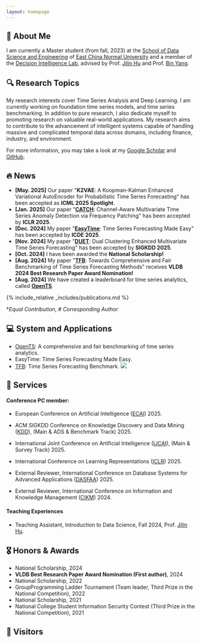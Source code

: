 ```yaml
---
layout: homepage
---
```


## 👋 About Me

I am currently a Master student (from fall, 2023) at the [School of Data Science and Engineering](https://dase.ecnu.edu.cn/) of [East China Normal University](https://www.ecnu.edu.cn/) and a member of the [Decision Intelligence Lab](https://decisionintelligence.github.io/index), advised by Prof. [Jilin Hu](https://hujilin1229.github.io/) and Prof. [Bin Yang](https://binyangdk.github.io/). 



## 🔍 Research Topics

My research interests cover Time Series Analysis and Deep Learning. I am currently working on foundation time series models, and time series benchmarking. In addition to pure research, I also dedicate myself to promoting research on valuable real-world applications. My research aims to contribute to the advancement of intelligent systems capable of handling massive and complicated temporal data across domains, including finance, industry, and environment.

For more information, you may take a look at my [Google Scholar](https://scholar.google.com.hk/citations?user=Hal0V_AAAAAJ) and [GitHub](https://github.com/qiu69).



## 🔥 News

- **[May. 2025]** Our paper "**K2VAE**: A Koopman-Kalman Enhanced Variational AutoEncoder for Probabilistic Time Series Forecasting" has been accepted as **ICML 2025 Spotlight**.
- **[Jan. 2025]** Our paper "**[CATCH](https://arxiv.org/pdf/2410.12261)**: Channel-Aware Multivariate Time Series Anomaly Detection via Frequency Patching" has been accepted by **ICLR 2025**.
- **[Dec. 2024]** My paper "**[EasyTime](https://arxiv.org/pdf/2412.17603)**: Time Series Forecasting Made Easy" has been accepted by **ICDE 2025**.
- **[Nov. 2024]** My paper "**[DUET](https://arxiv.org/pdf/2412.10859)**: Dual Clustering Enhanced Multivariate Time Series Forecasting" has been accepted by **SIGKDD 2025**.
- **[Oct. 2024]** I have been awarded the **National Scholarship!**
- **[Aug. 2024]** My paper "**[TFB](https://www.vldb.org/pvldb/vol17/p2363-hu.pdf)**: Towards Comprehensive and Fair Benchmarking of Time Series Forecasting Methods" receives **VLDB 2024 Best Research Paper Award Nomination!**
- **[Aug. 2024]** We have created a leaderboard for time series analytics, called **[OpenTS](https://decisionintelligence.github.io/OpenTS/)**.



{% include_relative _includes/publications.md %}

**Equal* *Contribution*, *#* *Corresponding* *Author*



## 💻 System and Applications

- [OpenTS](https://decisionintelligence.github.io/OpenTS/): A comprehensive and fair benchmarking of time series analytics.
- EasyTime: Time Series Forecasting Made Easy.
- [TFB](https://github.com/decisionintelligence/TFB): Time Series Forecasting Benchmark.  ![](https://img.shields.io/github/stars/decisionintelligence/TFB)



## 📖 Services

#### Conference PC member:

- European Conference on Artificial Intelligence ([ECAI](https://ecai2025.org/)) 2025.

- ACM SIGKDD Conference on Knowledge Discovery and Data Mining ([KDD](https://kdd2025.kdd.org/)), (Main & ADS & Benchmark Track) 2025.
- International Joint Conference on Artificial Intelligence ([IJCAI](https://2025.ijcai.org/)), (Main & Survey Track) 2025.
- International Conference on Learning Representations ([ICLR](http://iclr.cc/)) 2025.
- External Reviewer, International Conference on Database Systems for Advanced Applications ([DASFAA](https://dasfaa2025.github.io/)) 2025.
- External Reviewer, International Conference on Information and Knowledge Management ([CIKM](https://cikm2024.org/)) 2024.

#### Teaching Experiences

- Teaching Assistant, Introduction to Data Science, Fall 2024, Prof. [Jilin Hu](https://hujilin1229.github.io/).



## 🎖 Honors & Awards

- National Scholarship, 2024
- **VLDB Best Research Paper Award Nomination (First author)**, 2024
- National Scholarship, 2022
- GroupProgramming Ladder Tournament (Team leader, Third Prize in the National Competition), 2022
- National Scholarship, 2021
- National College Student Information Security Contest (Third Prize in the National Competition), 2021



## 👀 Visitors

<script type="text/javascript" id="clustrmaps" src="//clustrmaps.com/map_v2.js?cl=ffffff&w=300&t=n&d=_UnR_BWZblPRwNeJPyRss9VHoFGGqw7QXdJIndRV49Q"></script>




